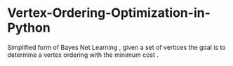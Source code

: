 # Vertex-Ordering-Optimization-in-Python
Simplified form of Bayes Net Learning , given a set of vertices the goal is to  determine a vertex ordering with the minimum cost .
